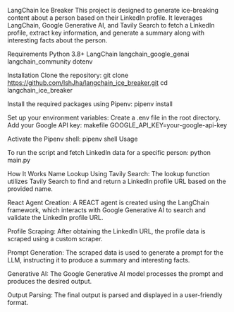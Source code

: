 LangChain Ice Breaker
This project is designed to generate ice-breaking content about a person based on their LinkedIn profile. It leverages LangChain, Google Generative AI, and Tavily Search to fetch a LinkedIn profile, extract key information, and generate a summary along with interesting facts about the person.

Requirements
Python 3.8+
LangChain
langchain_google_genai
langchain_community
dotenv

Installation
Clone the repository:
git clone https://github.com/IshJha/langchain_ice_breaker.git
cd langchain_ice_breaker


Install the required packages using Pipenv:
pipenv install

Set up your environment variables:
Create a .env file in the root directory.
Add your Google API key:
makefile
GOOGLE_API_KEY=your-google-api-key

Activate the Pipenv shell:
pipenv shell
Usage

To run the script and fetch LinkedIn data for a specific person:
python main.py

How It Works
Name Lookup Using Tavily Search: The lookup function utilizes Tavily Search to find and return a LinkedIn profile URL based on the provided name.

React Agent Creation: A REACT agent is created using the LangChain framework, which interacts with Google Generative AI to search and validate the LinkedIn profile URL.

Profile Scraping: After obtaining the LinkedIn URL, the profile data is scraped using a custom scraper.

Prompt Generation: The scraped data is used to generate a prompt for the LLM, instructing it to produce a summary and interesting facts.

Generative AI: The Google Generative AI model processes the prompt and produces the desired output.

Output Parsing: The final output is parsed and displayed in a user-friendly format.
